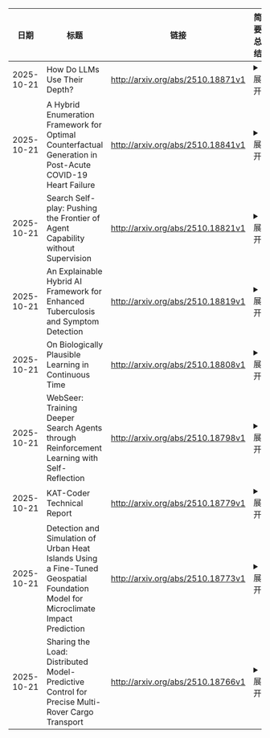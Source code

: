 | 日期 | 标题 | 链接 | 简要总结 |
| --- | --- | --- | --- |
| 2025-10-21 | How Do LLMs Use Their Depth? | http://arxiv.org/abs/2510.18871v1 | <details><summary>展开</summary>待生成</details> |
| 2025-10-21 | A Hybrid Enumeration Framework for Optimal Counterfactual Generation in Post-Acute COVID-19 Heart Failure | http://arxiv.org/abs/2510.18841v1 | <details><summary>展开</summary>待生成</details> |
| 2025-10-21 | Search Self-play: Pushing the Frontier of Agent Capability without Supervision | http://arxiv.org/abs/2510.18821v1 | <details><summary>展开</summary>待生成</details> |
| 2025-10-21 | An Explainable Hybrid AI Framework for Enhanced Tuberculosis and Symptom Detection | http://arxiv.org/abs/2510.18819v1 | <details><summary>展开</summary>待生成</details> |
| 2025-10-21 | On Biologically Plausible Learning in Continuous Time | http://arxiv.org/abs/2510.18808v1 | <details><summary>展开</summary>待生成</details> |
| 2025-10-21 | WebSeer: Training Deeper Search Agents through Reinforcement Learning with Self-Reflection | http://arxiv.org/abs/2510.18798v1 | <details><summary>展开</summary>待生成</details> |
| 2025-10-21 | KAT-Coder Technical Report | http://arxiv.org/abs/2510.18779v1 | <details><summary>展开</summary>待生成</details> |
| 2025-10-21 | Detection and Simulation of Urban Heat Islands Using a Fine-Tuned Geospatial Foundation Model for Microclimate Impact Prediction | http://arxiv.org/abs/2510.18773v1 | <details><summary>展开</summary>待生成</details> |
| 2025-10-21 | Sharing the Load: Distributed Model-Predictive Control for Precise Multi-Rover Cargo Transport | http://arxiv.org/abs/2510.18766v1 | <details><summary>展开</summary>待生成</details> |
